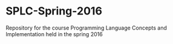 # SPLC-Spring-2016
Repository for the course Programming Language Concepts and Implementation held in the spring 2016
